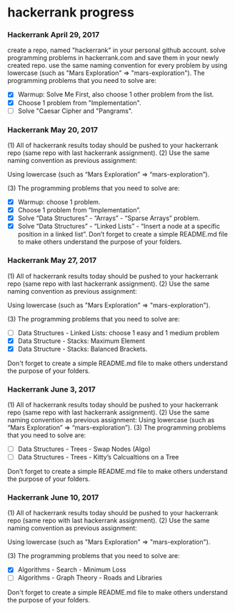 # hackerrank progress

### Hackerrank April 29, 2017
create a repo, named "hackerrank" in your personal github account. solve programming problems in hackerrank.com and save them in your newly created repo. use the same naming convention for every problem by using lowercase (such as "Mars Exploration" => "mars-exploration"). The programming problems that you need to solve are:
- [x] Warmup: Solve Me First, also choose 1 other problem from the list.
- [x] Choose 1 problem from "Implementation".
- [ ] Solve "Caesar Cipher and "Pangrams".

### Hackerrank May 20, 2017
(1) All of hackerrank results today should be pushed to your hackerrank repo (same repo with last hackerrank assignment).
(2) Use the same naming convention as previous assignment:

Using lowercase (such as “Mars Exploration” => “mars-exploration”).

(3) The programming problems that you need to solve are:
- [x] Warmup: choose 1 problem.
- [x] Choose 1 problem from “Implementation”.
- [x] Solve “Data Structures” - “Arrays” - “Sparse Arrays” problem.
- [x] Solve “Data Structures” - “Linked Lists” - “Insert a node at a specific position in a linked list”.
Don’t forget to create a simple README.md file to make others understand the purpose of your folders.

### Hackerrank May 27, 2017
(1) All of hackerrank results today should be pushed to your hackerrank repo (same repo with last hackerrank assignment).
(2) Use the same naming convention as previous assignment:

Using lowercase (such as "Mars Exploration" => "mars-exploration").

(3) The programming problems that you need to solve are:
- [ ] Data Structures - Linked Lists: choose 1 easy and 1 medium problem
- [x] Data Structure - Stacks: Maximum Element
- [x] Data Structure - Stacks: Balanced Brackets.

Don't forget to create a simple README.md file to make others understand the purpose of your folders.

### Hackerrank June 3, 2017
(1) All of hackerrank results today should be pushed to your hackerrank repo (same repo with last hackerrank assignment).
(2) Use the same naming convention as previous assignment:
Using lowercase (such as “Mars Exploration” => “mars-exploration”).
(3) The programming problems that you need to solve are:
- [ ] Data Structures - Trees - Swap Nodes (Algo)
- [ ] Data Structures - Trees - Kitty’s Calcualtions on a Tree

Don’t forget to create a simple README.md file to make others understand the purpose of your folders.

### Hackerrank June 10, 2017
(1) All of hackerrank results today should be pushed to your hackerrank repo (same repo with last hackerrank assignment).
(2) Use the same naming convention as previous assignment:

Using lowercase (such as "Mars Exploration" => "mars-exploration").

(3) The programming problems that you need to solve are:
- [x] Algorithms - Search - Minimum Loss
- [ ] Algorithms - Graph Theory - Roads and Libraries

Don't forget to create a simple README.md file to make others understand the purpose of your folders.
